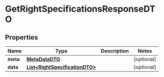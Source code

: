 

# GetRightSpecificationsResponseDTO


## Properties

Name | Type | Description | Notes
------------ | ------------- | ------------- | -------------
**meta** | [**MetaDataDTO**](MetaDataDTO.md) |  |  [optional]
**data** | [**List&lt;RightSpecificationDTO&gt;**](RightSpecificationDTO.md) |  |  [optional]



